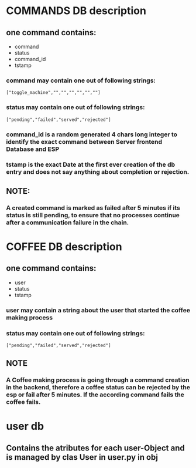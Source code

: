 # COMMANDS DB description

## one command contains:
-   command
-   status
-   command_id
-   tstamp

### command may contain one out of following strings:
```["toggle_machine","","","","","",""]```

### status may contain one out of following strings:
```["pending","failed","served","rejected"]```

### command_id is a random generated 4 chars long integer to identify the exact command between Server frontend Database and ESP

### tstamp is the exact Date at the first ever creation of the db entry and does not say anything about completion or rejection.

## NOTE:
### A created command is marked as failed after 5 minutes if its status is still pending, to ensure that no processes continue after a communication failure in the chain.


# COFFEE DB description

## one command contains:
-   user
-   status
-   tstamp

### user may contain a string about the user that started the coffee making process

### status may contain one out of following strings:
```["pending","failed","served","rejected"]```

## NOTE
### A Coffee making process is going through a command creation in the backend, therefore a coffee status can be rejected by the esp or fail after 5 minutes. If the according command fails the coffee fails.

# user db 

## Contains the atributes for each user-Object and is managed by clas User in user.py in obj